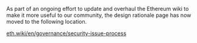 As part of an ongoing effort to update and overhaul the Ethereum wiki to make it more useful to our community, the design rationale page has now moved to the following location.

[eth.wiki/en/governance/security-issue-process](https://eth.wiki/en/governance/security-issue-process)